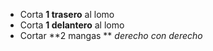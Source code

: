 *   Corta **1 trasero** al lomo
*   Corta **1 delantero** al lomo
*   Cortar \*\*2 mangas \*\* *derecho con derecho*

